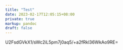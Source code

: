 ```yaml
---
title: "Test"
date: 2023-02-17T12:05:15+08:00
private: true
markup: pandoc
draft: false
---
```

U2FsdGVkX1/sWc2iL5pm7j0aq5/+a2fRkl36WkAo9RE=